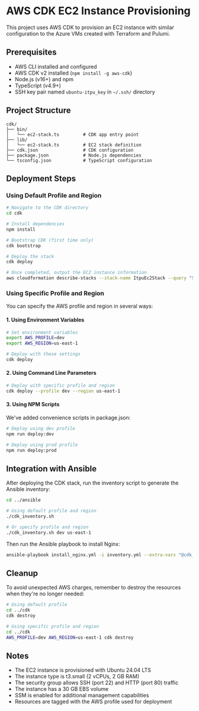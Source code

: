 # AWS CDK EC2 Instance Provisioning

This project uses AWS CDK to provision an EC2 instance with similar configuration to the Azure VMs created with Terraform and Pulumi.

## Prerequisites

- AWS CLI installed and configured
- AWS CDK v2 installed (`npm install -g aws-cdk`)
- Node.js (v16+) and npm
- TypeScript (v4.9+)
- SSH key pair named `ubuntu-itpu_key` in `~/.ssh/` directory

## Project Structure

```
cdk/
├── bin/
│   └── ec2-stack.ts         # CDK app entry point
├── lib/
│   └── ec2-stack.ts         # EC2 stack definition
├── cdk.json                 # CDK configuration
├── package.json             # Node.js dependencies
└── tsconfig.json            # TypeScript configuration
```

## Deployment Steps

### Using Default Profile and Region

```bash
# Navigate to the CDK directory
cd cdk

# Install dependencies
npm install

# Bootstrap CDK (first time only)
cdk bootstrap

# Deploy the stack
cdk deploy

# Once completed, output the EC2 instance information
aws cloudformation describe-stacks --stack-name ItpuEc2Stack --query "Stacks[0].Outputs"
```

### Using Specific Profile and Region

You can specify the AWS profile and region in several ways:

#### 1. Using Environment Variables

```bash
# Set environment variables
export AWS_PROFILE=dev
export AWS_REGION=us-east-1

# Deploy with these settings
cdk deploy
```

#### 2. Using Command Line Parameters

```bash
# Deploy with specific profile and region
cdk deploy --profile dev --region us-east-1
```

#### 3. Using NPM Scripts

We've added convenience scripts in package.json:

```bash
# Deploy using dev profile
npm run deploy:dev

# Deploy using prod profile
npm run deploy:prod
```

## Integration with Ansible

After deploying the CDK stack, run the inventory script to generate the Ansible inventory:

```bash
cd ../ansible

# Using default profile and region
./cdk_inventory.sh

# Or specify profile and region
./cdk_inventory.sh dev us-east-1
```

Then run the Ansible playbook to install Nginx:

```bash
ansible-playbook install_nginx.yml -i inventory.yml --extra-vars "@cdk_inventory.yml"
```

## Cleanup

To avoid unexpected AWS charges, remember to destroy the resources when they're no longer needed:

```bash
# Using default profile
cd ../cdk
cdk destroy

# Using specific profile and region
cd ../cdk
AWS_PROFILE=dev AWS_REGION=us-east-1 cdk destroy
```

## Notes

- The EC2 instance is provisioned with Ubuntu 24.04 LTS
- The instance type is t3.small (2 vCPUs, 2 GB RAM)
- The security group allows SSH (port 22) and HTTP (port 80) traffic
- The instance has a 30 GB EBS volume
- SSM is enabled for additional management capabilities
- Resources are tagged with the AWS profile used for deployment
